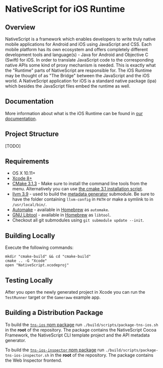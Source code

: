# NativeScript for iOS Runtime

## Overview
NativeScript is a framework which enables developers to write truly native mobile applications for Android and iOS using JavaScript and CSS. Each mobile platform has its own ecosystem and offers completely different development tools and language(s) - Java for Android and Objective C (Swift) for iOS. In order to translate JavaScript code to the corresponding native APIs some kind of proxy mechanism is needed. This is exactly what the "Runtime" parts of NativeScript are responsible for. The iOS Runtime may be thought of as "The Bridge" between the JavaScript and the iOS world. A NativeScript application for iOS is a standard native package (ipa) which besides the JavaScript files embed the runtime as well.

## Documentation
More information about what is the iOS Runtime can be found in [our documentation](https://docs.nativescript.org/runtimes/ios/Overview).

## Project Structure
[TODO]

## Requirements
 - OS X 10.11+
 - [Xcode 8+](https://developer.apple.com/xcode/)
 - [CMake 3.1.3](https://cmake.org/files/v3.1/cmake-3.1.3-Darwin-x86_64.dmg) - Make sure to install the command line tools from the menu. Alternatively you can use [the cmake 3.1 installation script](https://gist.github.com/hdeshev/d96570189c332bb0bf67b3506dfd9760).
 - [llvm 3.9](http://www.llvm.org/releases/download.html#3.9.0) - used to build the [metadata generator](https://github.com/NativeScript/ios-metadata-generator) submodule. Be sure to have the folder containing `llvm-config` in `PATH` or make a symlink to in `/usr/local/bin/`.
 - [Automake](https://www.gnu.org/software/automake/) - available in [Homebrew](http://brew.sh) as `automake`.
 - [GNU Libtool](http://www.gnu.org/software/libtool/) - available in [Homebrew](http://brew.sh) as `libtool`.
 - Checkout all git submodules using `git submodule update --init`.

## Building Locally
Execute the following commands:
```shell
mkdir "cmake-build" && cd "cmake-build"
cmake .. -G "Xcode"
open "NativeScript.xcodeproj"
```

## Testing Locally
After you open the newly generated project in Xcode you can run the `TestRunner` target or the `Gameraww` example app.

## Building a Distribution Package
To build the [`tns-ios` npm package](https://www.npmjs.com/package/tns-ios) run `./build/scripts/package-tns-ios.sh` in the **root** of the repository. The package contains the NativeScript Cocoa Framework, the NativeScript CLI template project and the API metadata generator.

To build the [`tns-ios-inspector` npm package](https://www.npmjs.com/package/tns-ios-inspector) run `./build/scripts/package-tns-ios-inspector.sh` in the **root** of the repository. The package contains the Web Inspector frontend.
